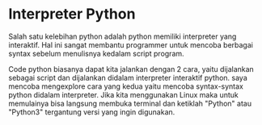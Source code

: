 # Interpreter Python
Salah satu kelebihan python adalah python memiliki interpreter yang interaktif. Hal ini sangat membantu programmer untuk mencoba berbagai syntax sebelum menulisnya kedalam script program.

Code python biasanya dapat kita jalankan dengan 2 cara, yaitu dijalankan sebagai script dan dijalankan didalam interpreter interaktif python. saya mencoba mengexplore cara yang kedua yaitu mencoba syntax-syntax python didalam interpreter. Jika kita menggunakan Linux maka untuk memulainya  bisa langsung membuka terminal dan ketiklah "Python" atau "Python3" tergantung versi yang ingin digunakan.


